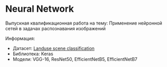 # Neural Network
Выпускная квалификационная работа на тему: Применение нейронной сетей в задачах распознавания изображений

Информация: 
* Датасет: [Landuse scene classification](https://www.kaggle.com/datasets/apollo2506/landuse-scene-classification)
* Библиотека: Keras
* Модели: VGG-16, ResNet50, EfficientNetB5, EfficientNetB7
